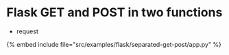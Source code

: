 # Flask GET and POST in two functions


* request

{% embed include file="src/examples/flask/separated-get-post/app.py" %}


